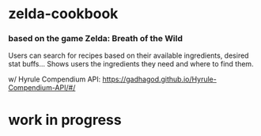 # zelda-cookbook
### based on the game Zelda: Breath of the Wild

Users can search for recipes based on their available ingredients, desired stat buffs...
Shows users the ingredients they need and where to find them.

w/ Hyrule Compendium API:
https://gadhagod.github.io/Hyrule-Compendium-API/#/

# **work in progress**
